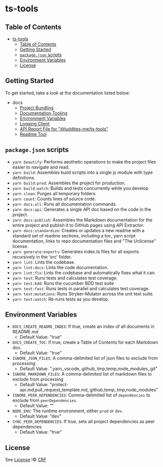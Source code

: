 # ts-tools

## Table of Contents

- [ts-tools](#ts-tools)
  - [Table of Contents](#table-of-contents)
  - [Getting Started](#getting-started)
  - [`package.json` scripts](#packagejson-scripts)
  - [Environment Variables](#environment-variables)
  - [License](#license)

## Getting Started

To get started, take a look at the documentation listed below:

- docs
  - [Project Bundling](docs/bundling.md)
  - [Documentation Tooling](docs/documentation.md)
  - [Environment Variables](docs/environment-variables.md)
  - [Logging Client](docs/logger.md)
  - [API Report File for "@luddites-me/ts-tools"](docs/project-api.md)
  - [Readme Tool](docs/readme.md)

## `package.json` scripts

- `yarn beautify`: Performs aesthetic operations to make the project files easier to navigate and read.
- `yarn build`: Assembles build scripts into a single js module with type definitions.
- `yarn build:prod`: Assembles the project for production.
- `yarn build:watch`: Builds and tests concurrently while you develop.
- `yarn clean`: Purges all temporary folders.
- `yarn count`: Counts lines of source code.
- `yarn docs:all`: Runs all documentation commands.
- `yarn docs:api`: Generates a single API doc based on the code in the project.
- `yarn docs:publish`: Assembles the Markdown documentation for the entire project and publish it to GitHub pages using API Extractor.
- `yarn docs:standardize`: Creates or updates a new readme with a standard set of readme sections, including a toc, yarn script documentation, links to repo documentation files and "The Unlicense" license.
- `yarn generate:exports`: Generates index.ts files for all exports recursively in the 'src' folder.
- `yarn lint`: Lints the codebase.
- `yarn lint:docs`: Lints the code documentation.
- `yarn lint:fix`: Lints the codebase and automatically fixes what it can.
- `yarn test`: Runs tests and calculates test coverage.
- `yarn test:bdd`: Runs the cucumber BDD test suite
- `yarn test:fast`: Runs tests in parallel and calculates test coverage.
- `yarn test:mutations`: Runs Stryker-Mutator across the unit test suite.
- `yarn test:watch`: Re-runs tests as you develop.

## Environment Variables

- `DOCS_CREATE_README_INDEX`: If true, create an index of all documents in README.md
  - Default Value: "true"
- `DOCS_CREATE_TOC`: If true, create a Table of Contents for each Markdown doc.
  - Default Value: "true"
- `IGNORE_JSON_FILES`: A comma-delimited list of json files to exclude from processing
  - Default Value: ".yarn,.vscode,.github,.tmp,temp,node_modules,.git"
- `IGNORE_MARKDOWN_FILES`: A comma-delimited list of markdown files to exclude from processing
  - Default Value: "protect-api.md,pull_request_template.md,.github,temp,.tmp,node_modules"
- `IGNORE_PEER_DEPENDENCIES`: Comma-delimited list of `dependencies` to exclude from `peerDependencies`.
  - Default Value: ""
- `NODE_ENV`: The runtime environment, either `prod` or `dev`.
  - Default Value: "dev"
- `SYNC_PEER_DEPENDENCIES`: If true, sets all project dependencies as peer dependencies
  - Default Value: "true"

## License

See [License](./LICENSE)
!© [CRF](https://blog.luddites.me)
